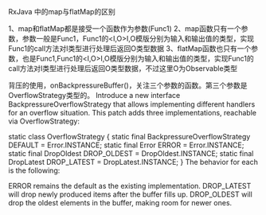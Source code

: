 
RxJava 中的map与flatMap的区别

1、map和flatMap都是接受一个函数作为参数(Func1)
2、map函数只有一个参数，参数一般是Func1，Func1的<I,O>I,O模版分别为输入和输出值的类型，实现Func1的call方法对I类型进行处理后返回O类型数据
3、flatMap函数也只有一个参数，也是Func1,Func1的<I,O>I,O模版分别为输入和输出值的类型，实现Func1的call方法对I类型进行处理后返回O类型数据，不过这里O为Observable类型

背压的使用，onBackpressureBuffer()，关注三个参数的函数。第三个参数是OverflowStrategy类型的。
Introduce a new interface BackpressureOverflowStrategy that allows implementing different handlers for an overflow situation. This patch adds three implementations, reachable via OverflowStrategy:

static class OverflowStrategy {
    static final BackpressureOverflowStrategy DEFAULT = Error.INSTANCE;
    static final Error ERROR = Error.INSTANCE;
    static final DropOldest DROP_OLDEST = DropOldest.INSTANCE;
    static final DropLatest DROP_LATEST = DropLatest.INSTANCE;
}
The behavior for each is the following:

ERROR remains the default as the existing implementation.
DROP_LATEST will drop newly produced items after the buffer fills up.
DROP_OLDEST will drop the oldest elements in the buffer, making room for
newer ones.

